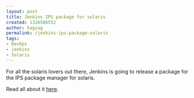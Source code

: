 ```yaml
---
layout: post
title: Jenkins IPS package for solaris
created: 1316586552
author: hagzag
permalink: /jenkins-ips-package-solaris
tags:
- DevOps
- jenkins
- Solaris
---
```

<p>For all the solaris lovers out there, Jenkins is going to release a package for the IPS package manager for solaris.</p>
<p>Read all about it <a href="http://jenkins-ci.org/content/ips-packages-jenkins-solarisopenindiana?utm_source=feedburner&amp;utm_medium=feed&amp;utm_campaign=Feed%3A+ContinuousBlog+%28Jenkins+CI%29">here</a>.</p>
<p>&nbsp;</p>
